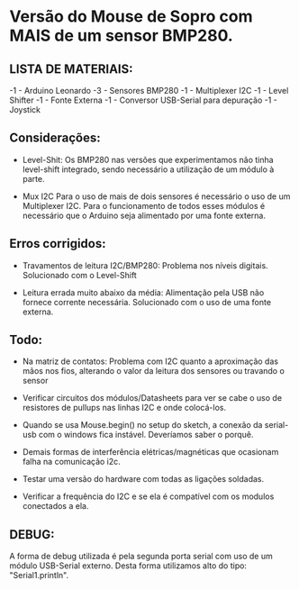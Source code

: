 # Versão do Mouse de Sopro com MAIS de um sensor BMP280.

## LISTA DE MATERIAIS:

-1 - Arduino Leonardo 
-3 - Sensores BMP280 
-1 - Multiplexer I2C 
-1 - Level Shifter
-1 - Fonte Externa 
-1 - Conversor USB-Serial para depuração
-1 - Joystick

## Considerações:
* Level-Shit:
Os BMP280 nas versões que experimentamos não tinha level-shift integrado, sendo necessário a utilização de um módulo à parte.

* Mux I2C
Para o uso de mais de dois sensores é necessário o uso de um Multiplexer I2C.
Para o funcionamento de todos esses módulos é necessário que o Arduino seja alimentado por uma fonte externa.

## Erros corrigidos: 
* Travamentos de leitura I2C/BMP280: 
Problema nos níveis digitais. Solucionado com o Level-Shift

* Leitura errada muito abaixo da média: 
Alimentação pela USB não fornece corrente necessária. Solucionado com o uso de uma fonte externa.

## Todo:
* Na matriz de contatos: Problema com I2C quanto a aproximação das mãos nos fios, alterando o valor da leitura dos sensores ou travando o sensor

* Verificar circuitos dos módulos/Datasheets para ver se cabe o uso de resistores de pullups nas linhas I2C e onde colocá-los. 

* Quando se usa Mouse.begin() no setup do sketch, a conexão da serial-usb com o windows fica instável. Deveríamos saber o porquê.

* Demais formas de interferência elétricas/magnéticas que ocasionam falha na comunicação i2c.

* Testar uma versão do hardware com todas as ligações soldadas. 

* Verificar a frequência do I2C e se ela é compatível com os modulos conectados a ela.

## DEBUG:
A forma de debug utilizada é pela segunda porta serial com uso de um módulo USB-Serial externo. 
Desta forma utilizamos alto do tipo:  "Serial1.println".
